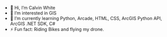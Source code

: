 - 👋 Hi, I’m Calvin White
- 👀 I’m interested in GIS
- 🌱 I’m currently learning Python, Arcade, HTML, CSS, ArcGIS Python API, ArcGIS .NET SDK, C#
- ⚡ Fun fact: Riding Bikes and flying my drone.

<!---
cwhitegis/cwhitegis is a ✨ special ✨ repository because its `README.md` (this file) appears on your GitHub profile.
You can click the Preview link to take a look at your changes.
--->

